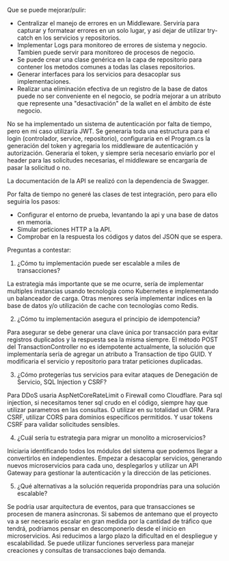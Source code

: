 Que se puede mejorar/pulir:
- Centralizar el manejo de errores en un Middleware. Serviría para capturar y formatear errores en un solo lugar, y asi dejar de utilizar try-catch en los servicios y repositorios.
- Implementar Logs para monitoreo de errores de sistema y negocio. Tambien puede servir para monitoreo de procesos de negocio.
- Se puede crear una clase genérica en la capa de repositorio para contener los metodos comunes a todas las clases repositorios.
- Generar interfaces para los servicios para desacoplar sus implementaciones.
- Realizar una eliminación efectiva de un registro de la base de datos puede no ser conveniente en el negocio, se podría mejorar a un atributo que represente una "desactivación" de la wallet en el ámbito de éste negocio.

No se ha implementado un sistema de autenticación por falta de tiempo, pero en mi caso utilizaría JWT.
Se generaria toda una estructura para el login (controlador, service, repositorio), configuraria en el Program.cs la generación del token y agregaria los middleware de autenticación y autorización.
Generaria el token, y siempre seria necesario enviarlo por el header para las solicitudes necesarias, el middleware se encargaría de pasar la solicitud o no.

La documentación de la API se realizó con la dependencia de Swagger.

Por falta de tiempo no generé las clases de test integración, pero para ello seguiria los pasos:
- Configurar el entorno de prueba, levantando la api y una base de datos en memoria.
- Simular peticiones HTTP a la API.
- Comprobar en la respuesta los códigos y datos del JSON que se espera.

Preguntas a contestar:

1. ¿Cómo tu implementación puede ser escalable a miles de transacciones?

La estrategia más importante que se me ocurre, sería de implementar multiples instancias usando tecnología como Kubernetes e implementando un balanceador de carga.
Otras menores sería implementar indices en la base de datos y/o utilización de cache con tecnologías como Redis.

2. ¿Cómo tu implementación asegura el principio de idempotencia?

Para asegurar se debe generar una clave única por transacción para evitar registros duplicados y la respuesta sea la misma siempre.
El método POST del TransactionController no es idempotente actualmente, la solución que implementaría sería de agregar un atributo a Transaction de tipo GUID. Y modificaria el servicio y repositorio para tratar peticiones duplicadas.

3. ¿Cómo protegerías tus servicios para evitar ataques de Denegación de Servicio, SQL Injection y CSRF?

Para DDoS usaria AspNetCoreRateLimit o Firewall como Cloudflare.
Para sql injection, si necesitamos tener sql crudo en el código, siempre hay que utilizar parametros en las consultas. O utilizar en su totalidad un ORM.
Para CSRF, utilizar CORS para dominios especificos permitidos. Y usar tokens CSRF para validar solicitudes sensibles.

4. ¿Cuál sería tu estrategia para migrar un monolito a microservicios?

Iniciaria identificando todos los módulos del sistema que podemos llegar a convertirlos en independientes.
Empezar a desacoplar servicios, generando nuevos microservicios para cada uno, desplegarlos y utilizar un API Gateway para gestionar la autenticación y la dirección de las peticiones.

5. ¿Qué alternativas a la solución requerida propondrías para una solución escalable?

Se podria usar arquitectura de eventos, para que transacciones se procesen de manera asíncronas.
Si sabemos de antemano que el proyecto va a ser necesario escalar en gran medida por la cantidad de tráfico que tendrá, podriamos pensar en descomponerlo desde el inicio en microservicios. Asi reducimos a largo plazo la dificultad en el despliegue y escalabilidad.
Se puede utilizar funciones serverless para manejar creaciones y consultas de transacciones bajo demanda.

